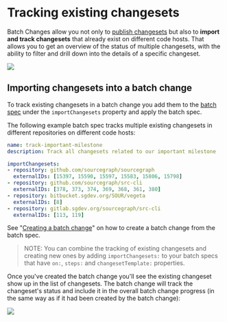 # Tracking existing changesets

Batch Changes allow you not only to [publish changesets](publishing_changesets.md) but also to **import and track changesets** that already exist on different code hosts. That allows you to get an overview of the status of multiple changesets, with the ability to filter and drill down into the details of a specific changeset.

<img src="https://sourcegraphstatic.com/docs/images/batch_changes/tracking_existing_changesets_overview.png" class="screenshot center">

## Importing changesets into a batch change

To track existing changesets in a batch change you add them to the [batch spec](../explanations/introduction_to_batch_changes.md#batch-spec) under the `importChangesets` property and apply the batch spec.

The following example batch spec tracks multiple existing changesets in different repositories on different code hosts:

```yaml
name: track-important-milestone
description: Track all changesets related to our important milestone

importChangesets:
- repository: github.com/sourcegraph/sourcegraph
  externalIDs: [15397, 15590, 15597, 15583, 15806, 15798]
- repository: github.com/sourcegraph/src-cli
  externalIDs: [378, 373, 374, 369, 368, 361, 380]
- repository: bitbucket.sgdev.org/SOUR/vegeta
  externalIDs: [8]
- repository: gitlab.sgdev.org/sourcegraph/src-cli
  externalIDs: [113, 119]
```

See "[Creating a batch change](creating_a_batch_change.md)" on how to create a batch change from the batch spec.

> NOTE: You can combine the tracking of existing changesets and creating new ones by adding `importChangesets:` to your batch specs that have `on:`, `steps:` and `changesetTemplate:` properties.

Once you've created the batch change you'll see the existing changeset show up in the list of changesets. The batch change will track the changeset's status and include it in the overall batch change progress (in the same way as if it had been created by the batch change):

<img src="https://sourcegraphstatic.com/docs/images/batch_changes/tracking_existing_changesets_burndown_chart.png" class="screenshot center">
